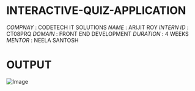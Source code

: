 # INTERACTIVE-QUIZ-APPLICATION

*COMPNAY* : CODETECH IT SOLUTIONS
*NAME* : ARIJIT ROY
*INTERN ID* : CT08PRQ
*DOMAIN* : FRONT END DEVELOPMENT
*DURATION* : 4 WEEKS
*MENTOR* : NEELA SANTOSH

# OUTPUT
![Image](https://github.com/user-attachments/assets/f9609040-e7be-4732-b1a4-d967db25910c)
